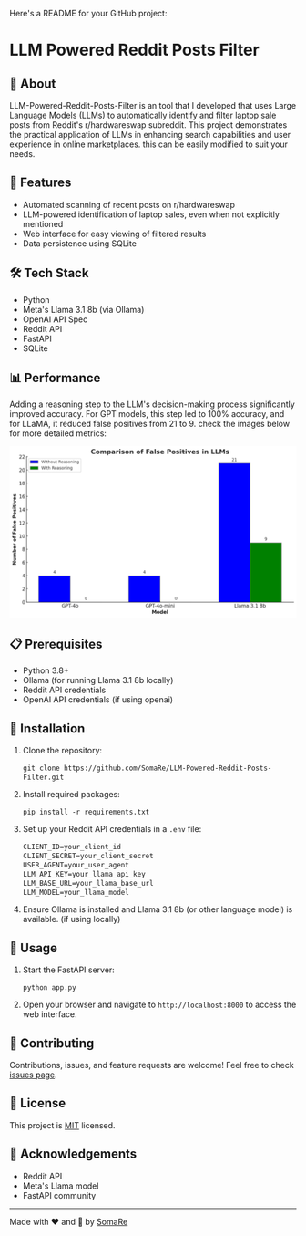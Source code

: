 Here's a README for your GitHub project:

# LLM Powered Reddit Posts Filter

## 🚀 About

LLM-Powered-Reddit-Posts-Filter is an tool that I developed that uses Large Language Models (LLMs) to automatically identify and filter laptop sale posts from Reddit's r/hardwareswap subreddit. This project demonstrates the practical application of LLMs in enhancing search capabilities and user experience in online marketplaces. this can be easily modified to suit your needs.

## 🌟 Features

- Automated scanning of recent posts on r/hardwareswap
- LLM-powered identification of laptop sales, even when not explicitly mentioned
- Web interface for easy viewing of filtered results
- Data persistence using SQLite

## 🛠️ Tech Stack

- Python
- Meta's Llama 3.1 8b (via Ollama)
- OpenAI API Spec
- Reddit API
- FastAPI
- SQLite

## 📊 Performance

Adding a reasoning step to the LLM's decision-making process significantly improved accuracy. For GPT models, this step led to 100% accuracy, and for LLaMA, it reduced false positives from 21 to 9. check the images below for more detailed metrics:

![Comparison of False Positives in LLMs](data.png)

## 📋 Prerequisites

- Python 3.8+
- Ollama (for running Llama 3.1 8b locally)
- Reddit API credentials
- OpenAI API credentials (if using openai)

## 🔧 Installation

1. Clone the repository:
   ```
   git clone https://github.com/SomaRe/LLM-Powered-Reddit-Posts-Filter.git
   ```

2. Install required packages:
   ```
   pip install -r requirements.txt
   ```

3. Set up your Reddit API credentials in a `.env` file:
   ```
   CLIENT_ID=your_client_id
   CLIENT_SECRET=your_client_secret
   USER_AGENT=your_user_agent
   LLM_API_KEY=your_llama_api_key
   LLM_BASE_URL=your_llama_base_url
   LLM_MODEL=your_llama_model
   ```

4. Ensure Ollama is installed and Llama 3.1 8b (or other language model) is available. (if using locally)

## 🚀 Usage

1. Start the FastAPI server:
   ```
   python app.py
   ```

2. Open your browser and navigate to `http://localhost:8000` to access the web interface.

## 🤝 Contributing

Contributions, issues, and feature requests are welcome! Feel free to check [issues page](https://github.com/yourusername/LLM-Powered-Reddit-Posts-Filter/issues).

## 📝 License

This project is [MIT](https://choosealicense.com/licenses/mit/) licensed.

## 🙏 Acknowledgements

- Reddit API
- Meta's Llama model
- FastAPI community

---

Made with ❤️ and 🦙 by [SomaRe](https://github.com/SomaRe)